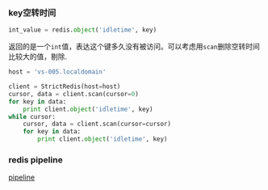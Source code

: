 ### key空转时间
```python
int_value = redis.object('idletime', key)
```

返回的是一个`int`值，表达这个键多久没有被访问。可以考虑用`scan`删除空转时间比较大的值，剔除.

```python
host = 'vs-005.localdomain'

client = StrictRedis(host=host)
cursor, data = client.scan(cursor=0)
for key in data:
    print client.object('idletime', key)
while cursor:
    cursor, data = client.scan(cursor=cursor)
    for key in data:
        print client.object('idletime', key)
```

### redis pipeline
[pipeline](https://github.com/xiazhibin/blog/blob/master/redis%E7%AC%94%E8%AE%B0.md)
